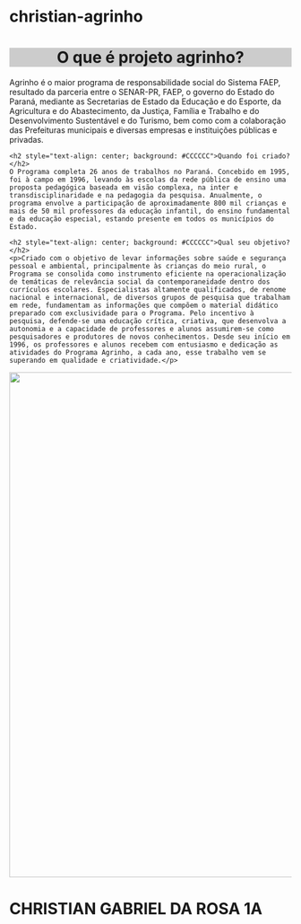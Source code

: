 # christian-agrinho
<!DOCTYPE html>
   <html lang="pt-br">
     <head>
      <meta charset="UTF-8">
      <title>Projeto Agrinho</title>
      <link rel="stylesheet" href="style.css">
      <style>

   </style>
     </head>
<body>
     <h1 style="text-align: center; background: #CCCCCC">O que é projeto agrinho?</h1>
     <p>Agrinho é o maior programa de responsabilidade social do Sistema FAEP, resultado da parceria entre o SENAR-PR, FAEP, o governo do Estado do Paraná, mediante as Secretarias de Estado da Educação e do Esporte, da Agricultura e do Abastecimento, da Justiça, Família e Trabalho e do Desenvolvimento Sustentável e do Turismo, bem como com a colaboração das Prefeituras municipais e diversas empresas e instituições públicas e privadas.

    <h2 style="text-align: center; background: #CCCCCC">Quando foi criado?</h2>
    O Programa completa 26 anos de trabalhos no Paraná. Concebido em 1995, foi à campo em 1996, levando às escolas da rede pública de ensino uma proposta pedagógica baseada em visão complexa, na inter e transdisciplinaridade e na pedagogia da pesquisa. Anualmente, o programa envolve a participação de aproximadamente 800 mil crianças e mais de 50 mil professores da educação infantil, do ensino fundamental e da educação especial, estando presente em todos os municípios do Estado.
    
    <h2 style="text-align: center; background: #CCCCCC">Qual seu objetivo?</h2>
    <p>Criado com o objetivo de levar informações sobre saúde e segurança pessoal e ambiental, principalmente às crianças do meio rural, o Programa se consolida como instrumento eficiente na operacionalização de temáticas de relevância social da contemporaneidade dentro dos currículos escolares. Especialistas altamente qualificados, de renome nacional e internacional, de diversos grupos de pesquisa que trabalham em rede, fundamentam as informações que compõem o material didático preparado com exclusividade para o Programa. Pelo incentivo à pesquisa, defende-se uma educação crítica, criativa, que desenvolva a autonomia e a capacidade de professores e alunos assumirem-se como pesquisadores e produtores de novos conhecimentos. Desde seu início em 1996, os professores e alunos recebem com entusiasmo e dedicação as atividades do Programa Agrinho, a cada ano, esse trabalho vem se superando em qualidade e criatividade.</p>
<img src="https://i.ytimg.com/vi/FUrdCkeL-fY/maxresdefault.jpg"  height="900" width="1390">

<h1>CHRISTIAN GABRIEL DA ROSA 1A</h1>





</body>
</html>
